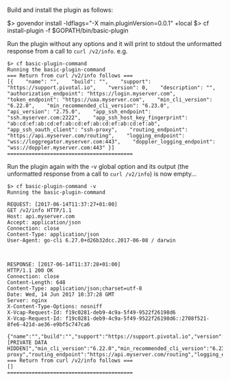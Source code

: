 Build and install the plugin as follows:

$> govendor install -ldflags="-X main.pluginVersion=0.0.1" +local
$> cf install-plugin -f $GOPATH/bin/basic-plugin

Run the plugin without any options and it will print to stdout the unformatted response from a call to `curl /v2/info`.
e.g.

```
$> cf basic-plugin-command
Running the basic-plugin-command
=== Return from curl /v2/info follows ===
[{    "name": "",    "build": "",    "support": "https://support.pivotal.io",    "version": 0,    "description": "",    "authorization_endpoint": "https://login.myserver.com",    "token_endpoint": "https://uaa.myserver.com",    "min_cli_version": "6.22.0",    "min_recommended_cli_version": "6.23.0",    "api_version": "2.75.0",    "app_ssh_endpoint": "ssh.myserver.com:2222",    "app_ssh_host_key_fingerprint": "ab:cd:ef:ab:cd:ef:ab:cd:ef:ab:cd:ef:ab:cd:ef:ab",    "app_ssh_oauth_client": "ssh-proxy",    "routing_endpoint": "https://api.myserver.com/routing",    "logging_endpoint": "wss://loggregator.myserver.com:443",    "doppler_logging_endpoint": "wss://doppler.myserver.com:443" }]
=========================================
```


Run the plugin again with the -v global option and its output (the unformatted response from a call to `curl /v2/info`) is now empty...

```
$> cf basic-plugin-command -v
Running the basic-plugin-command

REQUEST: [2017-06-14T11:37:27+01:00]
GET /v2/info HTTP/1.1
Host: api.myserver.com
Accept: application/json
Connection: close
Content-Type: application/json
User-Agent: go-cli 6.27.0+d26b32dcc.2017-06-08 / darwin



RESPONSE: [2017-06-14T11:37:28+01:00]
HTTP/1.1 200 OK
Connection: close
Content-Length: 648
Content-Type: application/json;charset=utf-8
Date: Wed, 14 Jun 2017 10:37:28 GMT
Server: nginx
X-Content-Type-Options: nosniff
X-Vcap-Request-Id: f19c0281-deb9-4c9a-5f49-9522f26198d6
X-Vcap-Request-Id: f19c0281-deb9-4c9a-5f49-9522f26198d6::2708f521-8fe6-421d-ae36-e9bf5c747ca6

{"name":"","build":"","support":"https://support.pivotal.io","version":0,"description":"","authorization_endpoint":"https://login.myserver.com","token_endpoint":"[PRIVATE DATA HIDDEN]","min_cli_version":"6.22.0","min_recommended_cli_version":"6.23.0","api_version":"2.75.0","app_ssh_endpoint":"ssh.myserver.com:2222","app_ssh_host_key_fingerprint":"ab:cd:ef:ab:cd:ef:ab:cd:ef:ab:cd:ef:ab:cd:ef:ab","app_ssh_oauth_client":"ssh-proxy","routing_endpoint":"https://api.myserver.com/routing","logging_endpoint":"wss://loggregator.myserver.com:443","doppler_logging_endpoint":"wss://doppler.myserver.com:443"}
=== Return from curl /v2/info follows ===
[]
=========================================
```

